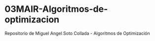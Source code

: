 # 03MAIR-Algoritmos-de-optimizacion
Repositorio de Miguel Angel Soto Collada - Algoritmos de Optimización
